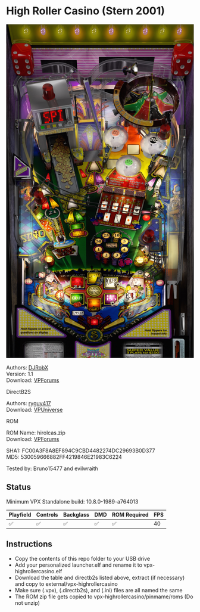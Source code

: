 # High Roller Casino (Stern 2001)

![Table Preview](https://github.com/evilwraith/vpx-images/blob/main/vpx-highrollercasino.jpg)

Authors: [DJRobX](https://www.vpforums.org/index.php?showuser=25804)  
Version: 1.1  
Download: [VPForums](https://www.vpforums.org/index.php?app=downloads&showfile=14586)

DirectB2S

Authors: [ryguy417](https://vpuniverse.com/profile/31096-ryguy417/)  
Download: [VPUniverse](https://vpuniverse.com/files/file/13143-high-roller-casino-stern-2001-b2s-with-full-dmd/)

ROM

ROM Name: hirolcas.zip  
Download: [VPForums](https://www.vpforums.org/index.php?app=downloads&showfile=1109)  

SHA1: FC00A3F8A8EF894C9CBD4482274DC29693B0D377  
MD5:  530059666882FF4219846E21983C6224 

Tested by: Bruno15477 and evilwraith

## Status 

Minimum VPX Standalone build: 10.8.0-1989-a764013

| Playfield | Controls | Backglass | DMD | ROM Required | FPS | 
|-----------|----------|-----------|-----|--------------|-----|
| :white_check_mark: | :white_check_mark: | :white_check_mark: | :white_check_mark: | :white_check_mark: | 40 |

## Instructions

- Copy the contents of this repo folder to your USB drive
- Add your personalized launcher.elf and rename it to vpx-highrollercasino.elf
- Download the table and directb2s listed above, extract (if necessary) and copy to external/vpx-highrollercasino
- Make sure (.vpx), (.directb2s), and (.ini) files are all named the same
- The ROM zip file gets copied to vpx-highrollercasino/pinmame/roms (Do not unzip)
